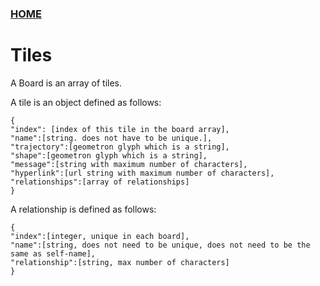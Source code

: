 ### [HOME](index.html)

# Tiles

A Board is an array of tiles. 

A tile is an object defined as follows:

```
{
"index": [index of this tile in the board array],
"name":[string. does not have to be unique.],
"trajectory":[geometron glyph which is a string],
"shape":[geometron glyph which is a string],
"message":[string with maximum number of characters],
"hyperlink":[url string with maximum number of characters],
"relationships":[array of relationships]
}
```

A relationship is defined as follows:

```
{
"index":[integer, unique in each board],
"name":[string, does not need to be unique, does not need to be the same as self-name],
"relationship":[string, max number of characters]
}
```